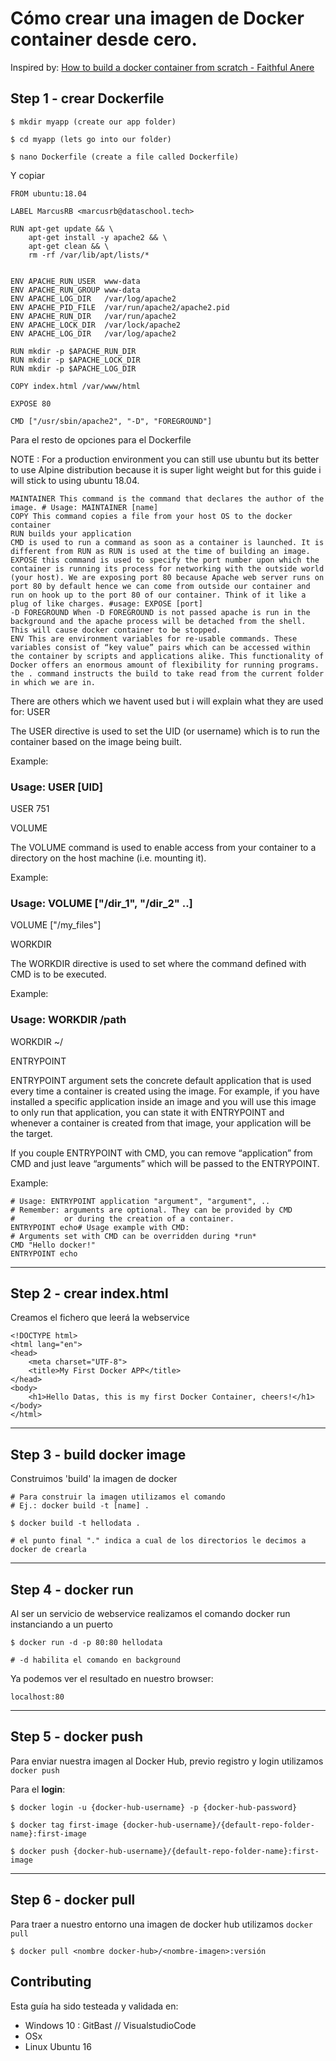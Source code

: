 # Cómo crear una imagen de Docker container desde cero.

Inspired by: [How to build a docker container from scratch - Faithful Anere](https://faun.pub/how-to-build-a-docker-container-from-scratch-docker-basics-a-must-know-395cba82897b)


## Step 1 - crear Dockerfile

```{shell}
$ mkdir myapp (create our app folder)

$ cd myapp (lets go into our folder)

$ nano Dockerfile (create a file called Dockerfile)
```

Y copiar

```{shell}
FROM ubuntu:18.04

LABEL MarcusRB <marcusrb@dataschool.tech>

RUN apt-get update && \
    apt-get install -y apache2 && \
    apt-get clean && \
    rm -rf /var/lib/apt/lists/*
    
    
ENV APACHE_RUN_USER  www-data
ENV APACHE_RUN_GROUP www-data
ENV APACHE_LOG_DIR   /var/log/apache2
ENV APACHE_PID_FILE  /var/run/apache2/apache2.pid
ENV APACHE_RUN_DIR   /var/run/apache2
ENV APACHE_LOCK_DIR  /var/lock/apache2
ENV APACHE_LOG_DIR   /var/log/apache2

RUN mkdir -p $APACHE_RUN_DIR
RUN mkdir -p $APACHE_LOCK_DIR
RUN mkdir -p $APACHE_LOG_DIR

COPY index.html /var/www/html

EXPOSE 80

CMD ["/usr/sbin/apache2", "-D", "FOREGROUND"]
```

Para el resto de opciones para el Dockerfile

NOTE : For a production environment you can still use ubuntu but its better to use Alpine distribution because it is super light weight but for this guide i will stick to using ubuntu 18.04.

    MAINTAINER This command is the command that declares the author of the image. # Usage: MAINTAINER [name]
    COPY This command copies a file from your host OS to the docker container
    RUN builds your application
    CMD is used to run a command as soon as a container is launched. It is different from RUN as RUN is used at the time of building an image.
    EXPOSE this command is used to specify the port number upon which the container is running its process for networking with the outside world (your host). We are exposing port 80 because Apache web server runs on port 80 by default hence we can come from outside our container and run on hook up to the port 80 of our container. Think of it like a plug of like charges. #usage: EXPOSE [port]
    -D FOREGROUND When -D FOREGROUND is not passed apache is run in the background and the apache process will be detached from the shell. This will cause docker container to be stopped.
    ENV This are environment variables for re-usable commands. These variables consist of “key value” pairs which can be accessed within the container by scripts and applications alike. This functionality of Docker offers an enormous amount of flexibility for running programs.
    the . command instructs the build to take read from the current folder in which we are in.

There are others which we havent used but i will explain what they are used for:
USER

The USER directive is used to set the UID (or username) which is to run the container based on the image being built.

Example:

### Usage: USER [UID]
USER 751

VOLUME

The VOLUME command is used to enable access from your container to a directory on the host machine (i.e. mounting it).

Example:

### Usage: VOLUME ["/dir_1", "/dir_2" ..]
VOLUME ["/my_files"]

WORKDIR

The WORKDIR directive is used to set where the command defined with CMD is to be executed.

Example:

### Usage: WORKDIR /path
WORKDIR ~/

ENTRYPOINT

ENTRYPOINT argument sets the concrete default application that is used every time a container is created using the image. For example, if you have installed a specific application inside an image and you will use this image to only run that application, you can state it with ENTRYPOINT and whenever a container is created from that image, your application will be the target.

If you couple ENTRYPOINT with CMD, you can remove “application” from CMD and just leave “arguments” which will be passed to the ENTRYPOINT.

Example:
```
# Usage: ENTRYPOINT application "argument", "argument", ..
# Remember: arguments are optional. They can be provided by CMD
#           or during the creation of a container.
ENTRYPOINT echo# Usage example with CMD:
# Arguments set with CMD can be overridden during *run*
CMD "Hello docker!"
ENTRYPOINT echo
```

***

## Step 2 - crear index.html

Creamos el fichero que leerá la webservice

```{html}
<!DOCTYPE html>
<html lang="en">
<head>
    <meta charset="UTF-8">
    <title>My First Docker APP</title>
</head>
<body>
    <h1>Hello Datas, this is my first Docker Container, cheers!</h1>
</body>
</html>

```

***

## Step 3 - build docker image

Construimos 'build' la imagen de docker

```{shell}
# Para construir la imagen utilizamos el comando
# Ej.: docker build -t [name] .

$ docker build -t hellodata . 

# el punto final "." indica a cual de los directorios le decimos a docker de crearla
```

***

## Step 4 - docker run

Al ser un servicio de webservice realizamos el comando docker run instanciando a un puerto

```{shell}
$ docker run -d -p 80:80 hellodata

# -d habilita el comando en background
```

Ya podemos ver el resultado en nuestro browser:

`localhost:80`

***

## Step 5 - docker push

Para enviar nuestra imagen al Docker Hub, previo registro y login utilizamos `docker push`

Para el **login**:

```{shell}
$ docker login -u {docker-hub-username} -p {docker-hub-password}
```


```{shell}
$ docker tag first-image {docker-hub-username}/{default-repo-folder-name}:first-image

$ docker push {docker-hub-username}/{default-repo-folder-name}:first-image
```

***

## Step 6 - docker pull
Para traer a nuestro entorno una imagen de docker hub utilizamos `docker pull`

```{shell}
$ docker pull <nombre docker-hub>/<nombre-imagen>:versión
```


## Contributing

Esta guía ha sido testeada y validada en:
- Windows 10 : GitBast // VisualstudioCode
- OSx
- Linux Ubuntu 16



